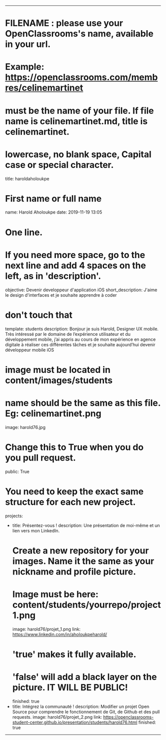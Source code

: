 ---

# FILENAME : please use your OpenClassrooms's name, available in your url.
# Example: https://openclassrooms.com/membres/celinemartinet
# must be the name of your file. If file name is celinemartinet.md, title is celinemartinet.
# lowercase, no blank space, Capital case or special character.
title: haroldaholoukpe

# First name or full name
name: Harold Aholoukpe
date: 2019-11-19 13:05

# One line.
# If you need more space, go to the next line and add 4 spaces on the left, as in 'description'.
objective: Devenir developpeur d'application iOS
short_description: J'aime le design d'interfaces et je souhaite apprendre à coder

# don't touch that
template: students
description:
    Bonjour je suis Harold, Designer UX mobile. Très intéressé par le domaine de l’expérience utilisateur et du développement mobile, j’ai appris au cours de mon expérience en agence digitale à réaliser ces différentes tâches et je souhaite aujourd’hui devenir développeur mobile iOS

# image must be located in content/images/students
# name should be the same as this file. Eg: celinemartinet.png
image: harold76.jpg

# Change this to True when you do you pull request.
public: True

# You need to keep the exact same structure for each new project.
projects:
  - title: Présentez-vous !
    description: Une présentation de moi-même et un lien vers mon LinkedIn.
    # Create a new repository for your images. Name it the same as your nickname and profile picture.
    # Image must be here: content/students/yourrepo/project1.png
    image: harold76/projet_1.png
    link: https://www.linkedin.com/in/aholoukpeharold/
    # 'true' makes it fully available.
    # 'false' will add a black layer on the picture. IT WILL BE PUBLIC!
    finished: true
  - title: Intégrez la communauté !
    description: Modifier un projet Open Source pour comprendre le fonctionnement de Git, de Github et des pull requests. 
    image: harold76/projet_2.png
    link: https://openclassrooms-student-center.github.io/presentation/students/harold76.html
    finished: true
---